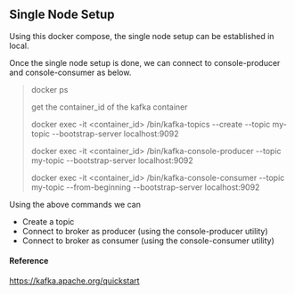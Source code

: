 ## Single Node Setup

Using this docker compose, the single node setup can be established in local.

Once the single node setup is done, we can connect to console-producer and console-consumer as below.

> docker ps
> 
> get the container_id of the kafka container
> 
> docker exec -it <container_id> /bin/kafka-topics --create --topic my-topic --bootstrap-server localhost:9092
> 
> docker exec -it <container_id> /bin/kafka-console-producer --topic my-topic --bootstrap-server localhost:9092
> 
> docker exec -it <container_id> /bin/kafka-console-consumer --topic my-topic --from-beginning --bootstrap-server localhost:9092


Using the above commands we can
- Create a topic
- Connect to broker as producer (using the console-producer utility)
- Connect to broker as consumer (using the console-consumer utility)


#### Reference
https://kafka.apache.org/quickstart